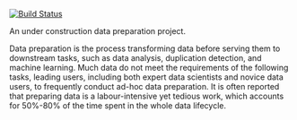 [![Build Status](https://travis-ci.org/sirexeclp/data-knoller.svg?branch=master)](https://travis-ci.org/sirexeclp/data-knoller)

An under construction data preparation project.

Data preparation is the process transforming data before serving them to downstream tasks, such as data analysis, duplication detection, and machine learning. Much data do not meet the requirements of the following tasks, leading users, including both expert data scientists and novice data users, to frequently conduct ad-hoc data preparation. It is often reported that preparing data is a labour-intensive yet tedious work, which accounts for 50%-80% of the time spent in the whole data lifecycle.

